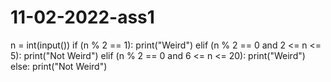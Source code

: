 # 11-02-2022-ass1
n = int(input())
if (n % 2 == 1):
    print("Weird")
elif (n % 2 == 0 and 2 <= n <= 5):
    print("Not Weird")
elif (n % 2 == 0 and 6 <= n <= 20):
    print("Weird")
else:
    print("Not Weird")    
   
